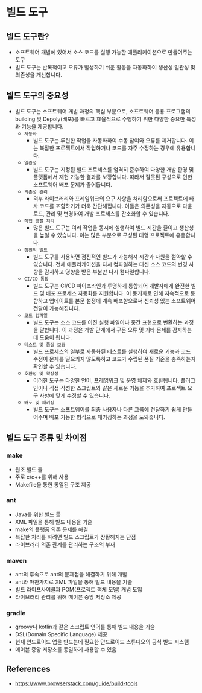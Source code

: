 # 빌드 도구

## 빌드 도구란?

* 소프트웨어 개발에 있어서 소스 코드를 실행 가능한 애플리케이션으로 만들어주는 도구
* 빌드 도구는 반복적이고 오류가 발생하기 쉬운 활동을 자동화하여 생산성 일관성 및 의존성을 개선합니다.

## 빌드 도구의 중요성

* 빌드 도구는 소프트웨어 개발 과정의 핵심 부분으로, 소프트웨어 응용 프로그램의 building 및 Depoly(배포)를 빠르고 효율적으로 수행하기 위한 다양한 중요한 특성과 기능을 제공합니다.
  * `자동화`
    * 빌드 도구는 루틴한 작업을 자동화하여 수동 참여와 오류를 제거합니다. 이는 복잡한 프로젝트에서 작업하거나 코드를 자주 수정하는 경우에 유용합니다.
  * `일관성`
    * 빌드 도구는 지정된 빌드 프로세스를 엄격히 준수하여 다양한 개발 환경 및 플랫폼에서 재현 가능한 결과를 보장합니다. 따라서 잘못된 구성으로 인한 소프트웨어 배포 문제가 줄어듭니다.
  * `의존성 관리`
    * 외부 라이브러리와 프레임워크의 요구 사항을 처리함으로써 프로젝트에 타사 코드를 포함하기가 더욱 간단해집니다. 이들은 의존성을 자동으로 다운로드, 관리 및 변경하여 개발 프로세스를 간소화할 수 있습니다.
  * `작업 병렬 처리`
    * 많은 빌드 도구는 여러 작업을 동시에 실행하여 빌드 시간을 줄이고 생산성을 높일 수 있습니다. 이는 많은 부분으로 구성된 대형 프로젝트에 유용합니다.
  * `점진적 빌드`
    * 빌드 도구를 사용하면 점진적인 빌드가 가능해져 시간과 자원을 절약할 수 있습니다. 전체 애플리케이션을 다시 컴파일하는 대신 소스 코드의 변경 사항을 감지하고 영향을 받은 부분만 다시 컴파일합니다.
  * `CI/CD 통합`
    * 빌드 도구는 CI/CD 파이프라인과 투명하게 통합되어 개발자에게 완전한 빌드 및 배포 프로세스 자동화를 지원합니다. 이 동기화로 인해 지속적으로 통합하고 업데이트를 본문 설정에 계속 배포함으로써 신뢰성 있는 소프트웨어 전달이 가능해집니다.
  * `코드 컴파일`
    * 빌드 도구는 소스 코드를 이진 실행 파일이나 중간 표현으로 변환하는 과정을 말합니다. 이 과정은 개발 단계에서 구문 오류 및 기타 문제를 감지하는 데 도움이 됩니다.
  * `테스트 및 품질 보증`
    * 빌드 프로세스의 일부로 자동화된 테스트를 실행하여 새로운 기능과 코드 수정이 문제를 일으키지 않도록하고 코드가 수립된 품질 기준을 충족하는지 확인할 수 있습니다.
  * `호환성 및 확장성`
    * 이러한 도구는 다양한 언어, 프레임워크 및 운영 체제와 호환됩니다. 플러그인이나 직접 작성한 스크립트와 같은 새로운 기능을 추가하여 프로젝트 요구 사항에 맞게 수정할 수 있습니다.
  * `배포 및 패키징`
    * 빌드 도구는 소프트웨어를 최종 사용자나 다른 그룹에 전달하기 쉽게 만들어주며 배포 가능한 형식으로 패키징하는 과정을 도와줍니다.

## 빌드 도구 종류 및 차이점

### make

* 원조 빌드 툴
* 주로 c/c++를 위해 사용
* Makefile을 통한 통일된 구조 제공

### ant

* Java를 위한 빌드 툴
* XML 파일을 통해 빌드 내용을 기술
* make의 플랫폼 의존 문제를 해결
* 복잡한 처리를 하려면 빌드 스크립트가 장황해지는 단점
* 라이브러리 의존 관계를 관리하는 구조의 부재

### maven

* ant의 후속으로 ant의 문제점을 해결하기 위해 개발
* ant와 마찬가지로 XML 파일을 통해 빌드 내용을 기술
* 빌드 라이프사이클과 POM(프로젝트 객체 모델) 개념 도입
* 라이브러리 관리를 위해 메이븐 중앙 저장소 제공

### gradle

* groovy나 kotlin과 같은 스크립트 언어를 통해 빌드 내용을 기술
* DSL(Domain Specific Language) 제공
* 현재 안드로이드 앱을 만드는데 필요한 안드로이드 스튜디오의 공식 빌드 시스템
* 메이븐 중앙 저장소를 동일하게 사용할 수 있음

## References

* <https://www.browserstack.com/guide/build-tools>
